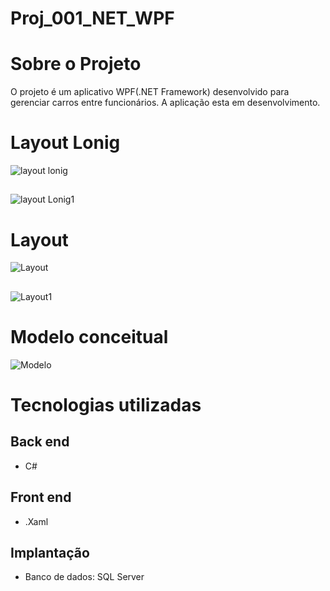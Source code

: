# Proj_001_NET_WPF

# Sobre o Projeto 

O projeto é um aplicativo WPF(.NET Framework) desenvolvido para gerenciar carros entre funcionários. A aplicação esta em desenvolvimento.

# Layout Lonig

![layout lonig](https://github.com/Amarilha/Proj_001_NET_WPF/blob/main/Captura%20de%20tela_20221216_092943.png)

##

![layout Lonig1](https://github.com/Amarilha/Proj_001_NET_WPF/blob/main/Captura%20de%20tela_20221216_092923.png)

# Layout 

![Layout](https://github.com/Amarilha/Proj_001_NET_WPF/blob/main/Captura%20de%20tela_20221216_093027.png)

##

![Layout1](https://github.com/Amarilha/Proj_001_NET_WPF/blob/main/Captura%20de%20tela_20221216_093039.png)

# Modelo conceitual

![Modelo](https://github.com/Amarilha/Proj_001_NET_WPF/blob/main/Captura%20de%20tela_20221216_133738.png)

# Tecnologias utilizadas
## Back end
- C#

## Front end
- .Xaml

## Implantação 
- Banco de dados: SQL Server
